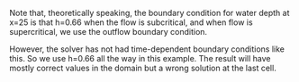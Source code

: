 Note that, theoretically speaking, the boundary condition for water depth at
x=25 is that h=0.66 when the flow is subcritical, and when flow is
supercritical, we use the outflow boundary condition.

However, the solver has not had time-dependent boundary conditions like this. So
we use h=0.66 all the way in this example. The result will have mostly correct
values in the domain but a wrong solution at the last cell.

